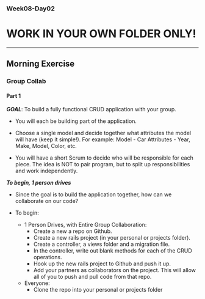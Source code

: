 ### Week08-Day02

# WORK IN YOUR OWN FOLDER ONLY!

---

## Morning Exercise


### Group Collab


#### Part 1 

***GOAL***: To build a fully functional CRUD application with your group.

- You will each be building part of the application.
- Choose a single model and decide together what attributes the model will have (keep it simple!).  For example: 
	Model - Car
	Attributes - Year, Make, Model, Color, etc.
		
- You will have a short Scrum to decide who will be responsible for each piece. The idea is NOT to pair program, but to split up responsibilities and work independently.

***To begin, 1 person drives***

- Since the goal is to build the application together, how can we collaborate on our code?
- To begin:
 
	- 1 Person Drives, with Entire Group Collaboration:
		- Create a new a repo on Github.   
		- Create a new rails project (in your personal or projects folder).
		- Create a controller, a views folder and a migration file.
		- In the controller, write out blank methods for each of the CRUD operations.  
		- Hook up the new rails project to Github and push it up.
		- Add your partners as collaborators on the project.  This will allow all of you to push and pull code from that repo.
	- Everyone:
		- Clone the repo into your personal or projects folder
		
